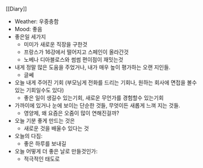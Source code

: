 [[Diary]]
- Weather: 우중충함
- Mood: 좋음
- 좋은일 세가지
	- 미미가 새로운 직장을 구한것
	- 프랑스가 16강에서 떨어지고 스페인이 올라간것
	- 노베나 디아블로스와 썸썸 편이점이 재밋는것
- 내게 정말 많은 도움을 주었거나, 내가 매우 높이 평가하는 오랜 지인들.
	- 글쎄
- 오늘 내게 주어진 기회 (부모님게 전화를 드리는 기회나, 원하는 회사에 면접을 볼수 있는 기회일수도 있다)
	- 좋은 일이 생길수 있는기회, 새로운 무언가를 경험할수 있는기회
- 가까이에 있거나 눈에 보이는 단순한 것들, 무엇이든 새롭게 느껴 지는 것들.
	- 영양제, 왜 요즘은 오줌이 많이 연해진걸까?
- 오늘 기분 좋게 만드는 것은
	- 새로운 것을 배울수 있다는 것
- 오늘의 다짐:
	- 좋은 하루를 보내길
- 오늘 어떻게 더 좋은 날로 만들것인가:
	- 적극적인 태도로



